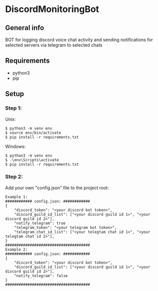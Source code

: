 # DiscordMonitoringBot
## General info
BOT for logging discord voice chat activity and sending notifications for selected servers via telegram to selected chats

## Requirements
* python3 
* pip

## Setup
### Step 1:

Unix:
```
$ python3 -m venv env
$ source env/bin/activate
$ pip install -r requirements.txt
```
Windows:
```
$ python3 -m venv env
$ .\env\Scripts\activate
$ pip install -r requirements.txt
```

### Step 2:

Add your own "config.json" file to the project root:
```
Example 1:
############ config.json: ############
{
    "discord_token": "<your discord bot token>",
    "discord_guild_id_list": ["<your discord guild id 1>", "<your discord guild id 2>"],
    "notify_telegram": true
    "telegram_token": "<your telegram bot token>",
    "telegram_chat_id_list": ["<your telegtam chat id 1>", "<your telegtam chat id 2>"],
}
######################################
Example 2:
############ config.json: ############
{
    "discord_token": "<your discord bot token>",
    "discord_guild_id_list": ["<your discord guild id 1>", "<your discord guild id 2>"],
    "notify_telegram": false   
}
######################################
```
